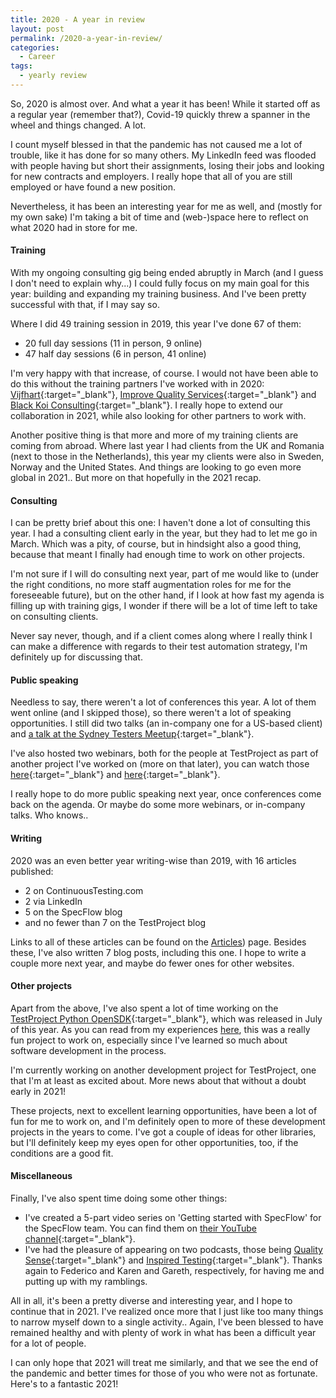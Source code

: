 ```yaml
---
title: 2020 - A year in review
layout: post
permalink: /2020-a-year-in-review/
categories:
  - Career
tags:
  - yearly review
---
```

So, 2020 is almost over. And what a year it has been! While it started off as a regular year (remember that?), Covid-19 quickly threw a spanner in the wheel and things changed. A lot.

I count myself blessed in that the pandemic has not caused me a lot of trouble, like it has done for so many others. My LinkedIn feed was flooded with people having but short their assignments, losing their jobs and looking for new contracts and employers. I really hope that all of you are still employed or have found a new position.

Nevertheless, it has been an interesting year for me as well, and (mostly for my own sake) I'm taking a bit of time and (web-)space here to reflect on what 2020 had in store for me.  

#### Training
With my ongoing consulting gig being ended abruptly in March (and I guess I don't need to explain why...) I could fully focus on my main goal for this year: building and expanding my training business. And I've been pretty successful with that, if I may say so.

Where I did 49 training session in 2019, this year I've done 67 of them:

* 20 full day sessions (11 in person, 9 online)
* 47 half day sessions (6 in person, 41 online)

I'm very happy with that increase, of course. I would not have been able to do this without the training partners I've worked with in 2020: [Vijfhart](https://www.vijfhart.nl/){:target="_blank"}, [Improve Quality Services](https://www.improveqs.nl/){:target="_blank"} and [Black Koi Consulting](http://black-koi.consulting/){:target="_blank"}. I really hope to extend our collaboration in 2021, while also looking for other partners to work with.

Another positive thing is that more and more of my training clients are coming from abroad. Where last year I had clients from the UK and Romania (next to those in the Netherlands), this year my clients were also in Sweden, Norway and the United States. And things are looking to go even more global in 2021.. But more on that hopefully in the 2021 recap.

#### Consulting
I can be pretty brief about this one: I haven't done a lot of consulting this year. I had a consulting client early in the year, but they had to let me go in March. Which was a pity, of course, but in hindsight also a good thing, because that meant I finally had enough time to work on other projects.

I'm not sure if I will do consulting next year, part of me would like to (under the right conditions, no more staff augmentation roles for me for the foreseeable future), but on the other hand, if I look at how fast my agenda is filling up with training gigs, I wonder if there will be a lot of time left to take on consulting clients.

Never say never, though, and if a client comes along where I really think I can make a difference with regards to their test automation strategy, I'm definitely up for discussing that.

#### Public speaking
Needless to say, there weren't a lot of conferences this year. A lot of them went online (and I skipped those), so there weren't a lot of speaking opportunities. I still did two talks (an in-company one for a US-based client) and [a talk at the Sydney Testers Meetup](https://www.youtube.com/watch?v=wql2glrGp1A){:target="_blank"}.

I've also hosted two webinars, both for the people at TestProject as part of another project I've worked on (more on that later), you can watch those [here](https://www.youtube.com/watch?v=Cis7vUtXW8k){:target="_blank"} and [here](https://www.youtube.com/watch?v=97qYb999XmU){:target="_blank"}.

I really hope to do more public speaking next year, once conferences come back on the agenda. Or maybe do some more webinars, or in-company talks. Who knows..

#### Writing
2020 was an even better year writing-wise than 2019, with 16 articles published:

* 2 on ContinuousTesting.com
* 2 via LinkedIn
* 5 on the SpecFlow blog
* and no fewer than 7 on the TestProject blog

Links to all of these articles can be found on the [Articles](/articles/)) page. Besides these, I've also written 7 blog posts, including this one. I hope to write a couple more next year, and maybe do fewer ones for other websites.

#### Other projects
Apart from the above, I've also spent a lot of time working on the [TestProject Python OpenSDK](https://pypi.org/project/testproject-python-sdk/){:target="_blank"}, which was released in July of this year. As you can read from my experiences [here](/on-my-first-software-development-project/), this was a really fun project to work on, especially since I've learned so much about software development in the process.

I'm currently working on another development project for TestProject, one that I'm at least as excited about. More news about that without a doubt early in 2021!

These projects, next to excellent learning opportunities, have been a lot of fun for me to work on, and I'm definitely open to more of these development projects in the years to come. I've got a couple of ideas for other libraries, but I'll definitely keep my eyes open for other opportunities, too, if the conditions are a good fit.

#### Miscellaneous
Finally, I've also spent time doing some other things:

* I've created a 5-part video series on 'Getting started with SpecFlow' for the SpecFlow team. You can find them on [their YouTube channel](https://www.youtube.com/c/SpecFlowBDD/videos){:target="_blank"}.
* I've had the pleasure of appearing on two podcasts, those being [Quality Sense](https://abstracta.us/blog/podcast/quality-sense-podcast-bas-dijkstra/){:target="_blank"} and [Inspired Testing](https://www.youtube.com/watch?v=SFymsQVMWB8){:target="_blank"}. Thanks again to Federico and Karen and Gareth, respectively, for having me and putting up with my ramblings.

All in all, it's been a pretty diverse and interesting year, and I hope to continue that in 2021. I've realized once more that I just like too many things to narrow myself down to a single activity.. Again, I've been blessed to have remained healthy and with plenty of work in what has been a difficult year for a lot of people.

I can only hope that 2021 will treat me similarly, and that we see the end of the pandemic and better times for those of you who were not as fortunate. Here's to a fantastic 2021!  